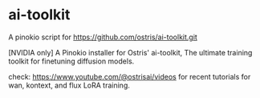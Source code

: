 # ai-toolkit

A pinokio script for https://github.com/ostris/ai-toolkit.git

[NVIDIA only] A Pinokio installer for Ostris' ai-toolkit, The ultimate training toolkit for finetuning diffusion models.


check: https://www.youtube.com/@ostrisai/videos  for recent tutorials for wan, kontext, and flux LoRA training.
